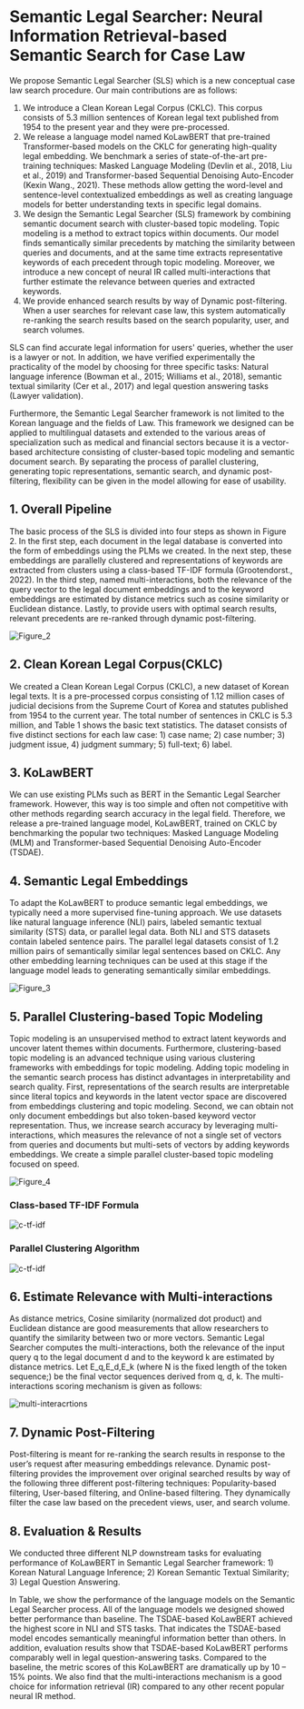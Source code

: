 # Semantic Legal Searcher: Neural Information Retrieval-based Semantic Search for Case Law

 We propose Semantic Legal Searcher (SLS) which is a new conceptual case law search procedure. Our main contributions are as follows:
 
 1) We introduce a Clean Korean Legal Corpus (CKLC). This corpus consists of 5.3 million sentences of Korean legal text published from 1954 to the present year and they were pre-processed. 
 2) We release a language model named KoLawBERT that pre-trained Transformer-based models on the CKLC for generating high-quality legal embedding. We benchmark a series of state-of-the-art pre-training techniques: Masked Language Modeling (Devlin et al., 2018, Liu et al., 2019) and Transformer-based Sequential Denoising Auto-Encoder (Kexin Wang., 2021). These methods allow getting the word-level and sentence-level contextualized embeddings as well as creating language models for better understanding texts in specific legal domains.
 3) We design the Semantic Legal Searcher (SLS) framework by combining semantic document search with cluster-based topic modeling. Topic modeling is a method to extract topics within documents. Our model finds semantically similar precedents by matching the similarity between queries and documents, and at the same time extracts representative keywords of each precedent through topic modeling. Moreover, we introduce a new concept of neural IR called multi-interactions that further estimate the relevance between queries and extracted keywords.
 4)	We provide enhanced search results by way of Dynamic post-filtering. When a user searches for relevant case law, this system automatically re-ranking the search results based on the search popularity, user, and search volumes.

 SLS can find accurate legal information for users' queries, whether the user is a lawyer or not. In addition, we have verified experimentally the practicality of the model by choosing for three specific tasks: Natural language inference (Bowman et al., 2015; Williams et al., 2018), semantic textual similarity (Cer et al., 2017) and legal question answering tasks (Lawyer validation).
 
 Furthermore, the Semantic Legal Searcher framework is not limited to the Korean language and the fields of Law. This framework we designed can be applied to multilingual datasets and extended to the various areas of specialization such as medical and financial sectors because it is a vector-based architecture consisting of cluster-based topic modeling and semantic document search. By separating the process of parallel clustering, generating topic representations, semantic search, and dynamic post-filtering, flexibility can be given in the model allowing for ease of usability.
 

 ## 1. Overall Pipeline
 
 The basic process of the SLS is divided into four steps as shown in Figure 2. In the first step, each document in the legal database is converted into the form of embeddings using the PLMs we created. In the next step, these embeddings are parallelly clustered and representations of keywords are extracted from clusters using a class-based TF-IDF formula (Grootendorst., 2022). In the third step, named multi-interactions, both the relevance of the query vector to the legal document embeddings and to the keyword embeddings are estimated by distance metrics such as cosine similarity or Euclidean distance. Lastly, to provide users with optimal search results, relevant precedents are re-ranked through dynamic post-filtering.

![Figure_2](https://user-images.githubusercontent.com/105137667/202361000-9abe0071-e5d6-4966-b168-57daaf7b11a1.jpg)

## 2. Clean Korean Legal Corpus(CKLC)
We created a Clean Korean Legal Corpus (CKLC), a new dataset of Korean legal texts. It is a pre-processed corpus consisting of 1.12 million cases of judicial decisions from the Supreme Court of Korea and statutes published from 1954 to the current year. The total number of sentences in CKLC is 5.3 million, and Table 1 shows the basic text statistics. The dataset consists of five distinct sections for each law case: 1) case name; 2) case number; 3) judgment issue, 4) judgment summary; 5) full-text; 6) label.

## 3. KoLawBERT

We can use existing PLMs such as BERT in the Semantic Legal Searcher framework. However, this way is too simple and often not competitive with other methods regarding search accuracy in the legal field. Therefore, we release a pre-trained language model, KoLawBERT, trained on CKLC by benchmarking the popular two techniques: Masked Language Modeling (MLM) and Transformer-based Sequential Denoising Auto-Encoder (TSDAE).

## 4. Semantic Legal Embeddings

To adapt the KoLawBERT to produce semantic legal embeddings, we typically need a more supervised fine-tuning approach. We use datasets like natural language inference (NLI) pairs, labeled semantic textual similarity (STS) data, or parallel legal data. Both NLI and STS datasets contain labeled sentence pairs. The parallel legal datasets consist of 1.2 million pairs of semantically similar legal sentences based on CKLC. Any other embedding learning techniques can be used at this stage if the language model leads to generating semantically similar embeddings. 

![Figure_3](https://user-images.githubusercontent.com/105137667/202361435-1c196824-7a26-48c5-b8e2-0d290d358904.jpg)


## 5. Parallel Clustering-based Topic Modeling

 Topic modeling is an unsupervised method to extract latent keywords and uncover latent themes within documents. Furthermore, clustering-based topic modeling is an advanced technique using various clustering frameworks with embeddings for topic modeling. Adding topic modeling in the semantic search process has distinct advantages in interpretability and search quality. First, representations of the search results are interpretable since literal topics and keywords in the latent vector space are discovered from embeddings clustering and topic modeling. Second, we can obtain not only document embeddings but also token-based keyword vector representation. Thus, we increase search accuracy by leveraging multi-interactions, which measures the relevance of not a single set of vectors from queries and documents but multi-sets of vectors by adding keywords embeddings. We create a simple parallel cluster-based topic modeling focused on speed.
 
![Figure_4](https://user-images.githubusercontent.com/105137667/202361557-69be0331-5558-4212-9d2c-00922aef87cb.jpg)

### Class-based TF-IDF Formula

![c-tf-idf](https://user-images.githubusercontent.com/105137667/202361719-507a6848-6ef3-4a95-a0cd-3e1c2b51429f.jpg)
 

### Parallel Clustering Algorithm

![c-tf-idf](https://user-images.githubusercontent.com/105137667/202361735-435e330a-9b2f-4c84-8c19-4c514220b3c4.jpg)


## 6. Estimate Relevance with Multi-interactions
 As distance metrics, Cosine similarity (normalized dot product) and Euclidean distance are good measurements that allow researchers to quantify the similarity between two or more vectors. Semantic Legal Searcher computes the multi-interactions, both the relevance of the input query q to the legal document d and to the keyword k are estimated by distance metrics. Let E_q,E_d,E_k (where N is the fixed length of the token sequence;) be the final vector sequences derived from q, d, k. The multi-interactions scoring mechanism is given as follows:

![multi-interacrtions](https://user-images.githubusercontent.com/105137667/202362603-567b01a4-968e-402e-8a02-60ec59a28e7a.jpg)


## 7. Dynamic Post-Filtering
 Post-filtering is meant for re-ranking the search results in response to the user’s request after measuring embeddings relevance. Dynamic post-filtering provides the improvement over original searched results by way of the following three different post-filtering techniques: Popularity-based filtering, User-based filtering, and Online-based filtering. They dynamically filter the case law based on the precedent views, user, and search volume.
 

## 8. Evaluation & Results

We conducted three different NLP downstream tasks for evaluating performance of KoLawBERT in Semantic Legal Searcher framework: 1) Korean Natural Language Inference; 2) Korean Semantic Textual Similarity; 3) Legal Question Answering.

 In Table, we show the performance of the language models on the Semantic Legal Searcher process. All of the language models we designed showed better performance than baseline. The TSDAE-based KoLawBERT achieved the highest score in NLI and STS tasks. That indicates the TSDAE-based model encodes semantically meaningful information better than others. In addition, evaluation results show that TSDAE-based KoLawBERT performs comparably well in legal question-answering tasks. Compared to the baseline, the metric scores of this KoLawBERT are dramatically up by 10 – 15% points. We also find that the multi-interactions mechanism is a good choice for information retrieval (IR) compared to any other recent popular neural IR method.
